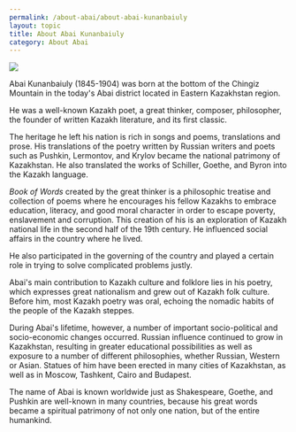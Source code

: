 ```yaml
---
permalink: /about-abai/about-abai-kunanbaiuly
layout: topic
title: About Abai Kunanbaiuly
category: About Abai
---
```


![](https://abaicenter.nyc3.cdn.digitaloceanspaces.com/abaihardlook.jpeg)

Abai Kunanbaiuly (1845-1904) was born at the bottom of the Chingiz Mountain in the today's Abai district located in Eastern Kazakhstan region.

He was a well-known Kazakh poet, a great thinker, composer, philosopher, the founder of written Kazakh literature, and its first classic.

The heritage he left his nation is rich in songs and poems, translations and prose. His translations of the poetry written by Russian writers and poets such as Pushkin, Lermontov, and Krylov became the national patrimony of Kazakhstan. He also translated the works of Schiller, Goethe, and Byron into the Kazakh language.

_Book of Words_ created by the great thinker is a philosophic treatise and collection of poems where he encourages his fellow Kazakhs to embrace education, literacy, and good moral character in order to escape poverty, enslavement and corruption. This creation of his is an exploration of Kazakh national life in the second half of the 19th century. He influenced social affairs in the country where he lived.

He also participated in the governing of the country and played a certain role in trying to solve complicated problems justly.

Abai's main contribution to Kazakh culture and folklore lies in his poetry, which expresses great nationalism and grew out of Kazakh folk culture. Before him, most Kazakh poetry was oral, echoing the nomadic habits of the people of the Kazakh steppes.

During Abai's lifetime, however, a number of important socio-political and socio-economic changes occurred. Russian influence continued to grow in Kazakhstan, resulting in greater educational possibilities as well as exposure to a number of different philosophies, whether Russian, Western or Asian. Statues of him have been erected in many cities of Kazakhstan, as well as in Moscow, Tashkent, Cairo and Budapest.

The name of Abai is known worldwide just as Shakespeare, Goethe, and Pushkin are well-known in many countries, because his great words became a spiritual patrimony of not only one nation, but of the entire humankind.
